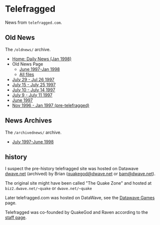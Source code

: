 # Telefragged

News from `telefragged.com`.


## Old News

The `/oldnews/` archive.

* [Home: Daily News (Jan 1998)](https://web.archive.org/web/19980114104615/http://www.telefragged.com/)
* Old News Page
	* [June 1997-Jan 1998](https://web.archive.org/web/19980114104734/http://www.telefragged.com/oldnews/)
	* [All files](https://web.archive.org/web/*/http://www.telefragged.com/oldnews/*)
* [July 29 - Jul 26 1997](https://web.archive.org/web/19980114104734/http://www.telefragged.com/oldnews/julyw5.shtml)
* [July 15 - July 25 1997](https://web.archive.org/web/19980114104734/http://www.telefragged.com/oldnews/julyw4.shtml)
* [July 10 - July 14 1997](https://web.archive.org/web/19980114104734/http://www.telefragged.com/oldnews/julyw3.shtml)
* [July 9 - July 11 1997](https://web.archive.org/web/19980114104734/http://www.telefragged.com/oldnews/july.shtml)
* [June 1997](https://web.archive.org/web/19980114104734/http://www.telefragged.com/oldnews/june.shtml)
* [Nov 1996 - Jan 1997 (pre-telefragged)](https://web.archive.org/web/19980114112105/http://www.telefragged.com/oldnews/old1.shtml)

## News Archives

The `/archivednews/` archive.


* [July 1997-June 1998](https://web.archive.org/web/19980626062450/http://www.telefragged.com/archivednews/)


## history

I suspect the pre-history telefragged site was hosted on Datawave [dwave.net](https://web.archive.org/web/19961221110836/http://dwave.net/) (archived) by Brian (quakegod@dwave.net or bam@dwave.net).

The original site might have been called "The Quake Zone" and hosted at `biz2.dwave.net/~quake` or `dwave.net/~quake`

Later telefragged.com was hosted on DataWave, see the [Datawave Games](https://web.archive.org/web/19970514224518/http://www.dwave.net:80/games/) page.

Telefragged was co-founded by QuakeGod and Raven according to the [staff page](https://web.archive.org/web/19990224160550/http://home.telefragged.com/staff/).